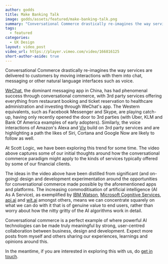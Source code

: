 ```yaml
---
author: godds
title: Make Banking Talk
image: godds/assets/featured/make-banking-talk.png
summary: "Conversational Commerce drastically re-imagines the way services are delivered to customers by moving interactions with them into chat, messaging or other natural language interfaces such as voice. The following video captures some of our initial thoughts on how this might apply to financial services."
tags:
  - featured
categories:
  - UX Design
layout: video_post
video_url: https://player.vimeo.com/video/166816125
short-author-aside: true
---
```


Conversational Commerce drastically re-imagines the way services are delivered to customers by moving interactions with them into chat, messaging or other natural language interfaces such as voice.

[WeChat](http://www.wechat.com/en/), the dominant messaging app in China, has had phenomenal success through conversational commerce, with 3rd party services offering everything from restaurant booking and ticket reservation to healthcare administration and investing through WeChat's app. The Western equivalents, such as Facebook Messenger and Skype, are playing catch-up, having only recently opened the door to 3rd parties (with Uber, KLM and Bank Of America examples of early adopters). Similarly, the voice interactions of Amazon's Alexa and [Viv](http://viv.ai/) build on 3rd party services and are highlighting a path the likes of Siri, Cortana and Google Now are likely to follow as well.

At Scott Logic, we have been exploring this trend for some time. The video above captures some of our initial thoughts around how the conversational commerce paradigm might apply to the kinds of services typically offered by some of our financial clients.

The ideas in the video above have been distilled from significant (and on-going) design and development experimentation around the opportunities for conversational commerce made possible by the aforementioned apps and platforms. The increasing commoditisation of artificial intelligence (AI As A Service), as exemplified by [IBM Watson](http://www.ibm.com/smarterplanet/us/en/ibmwatson/), [Microsoft Cognitive Services](https://www.microsoft.com/cognitive-services/), [api.ai](https://api.ai/) and [wit.ai](https://wit.ai/) amongst others, means we can concentrate squarely on what we can do with it that is of genuine value to end users, rather than worry about how the nitty gritty of the AI algorithms work in detail.

Conversational commerce is a perfect example of where powerful AI technologies can be made truly meaningful by strong, user-centred collaboration between business, design and development. Expect more posts from myself and others sharing our experiences, learnings and opinions around this.

In the meantime, if you are interested in exploring this with us, do <a href="mailto:enquiries@scottlogic.co.uk?subject=Conversational%20Commerce">get in touch</a>.
